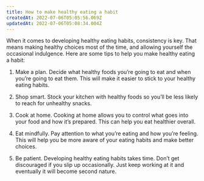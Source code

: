 ```yaml
---
title: How to make healthy eating a habit
createdAt: 2022-07-06T05:05:56.069Z
updatedAt: 2022-07-06T05:08:34.004Z
---
```


When it comes to developing healthy eating habits, consistency is key. That means making healthy choices most of the time, and allowing yourself the occasional indulgence. Here are some tips to help you make healthy eating a habit:

1. Make a plan. Decide what healthy foods you’re going to eat and when you’re going to eat them. This will make it easier to stick to your healthy eating habits.

2. Shop smart. Stock your kitchen with healthy foods so you’ll be less likely to reach for unhealthy snacks.

3. Cook at home. Cooking at home allows you to control what goes into your food and how it’s prepared. This can help you eat healthier overall.

4. Eat mindfully. Pay attention to what you’re eating and how you’re feeling. This will help you be more aware of your eating habits and make better choices.

5. Be patient. Developing healthy eating habits takes time. Don’t get discouraged if you slip up occasionally. Just keep working at it and eventually it will become second nature.

